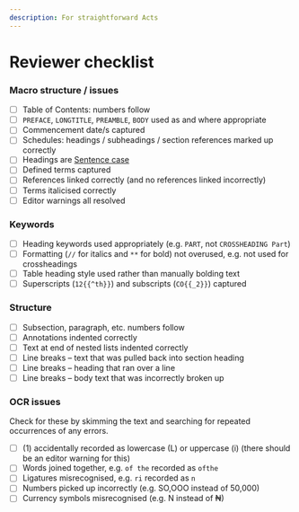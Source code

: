 ```yaml
---
description: For straightforward Acts
---
```


# Reviewer checklist

### Macro structure / issues

* [ ] Table of Contents: numbers follow
* [ ] `PREFACE`, `LONGTITLE`, `PREAMBLE`, `BODY` used as and where appropriate
* [ ] Commencement date/s captured
* [ ] Schedules: headings / subheadings / section references marked up correctly
* [ ] Headings are [Sentence case](../style-guides/laws.africa.md#headings)
* [ ] Defined terms captured
* [ ] References linked correctly (and no references linked incorrectly)
* [ ] Terms italicised correctly
* [ ] Editor warnings all resolved

### Keywords

* [ ] Heading keywords used appropriately (e.g. `PART`, not `CROSSHEADING Part`)
* [ ] Formatting (`//` for italics and `**` for bold) not overused, e.g. not used for crossheadings
* [ ] Table heading style used rather than manually bolding text
* [ ] Superscripts (`12{{^th}}`) and subscripts (`CO{{_2}}`) captured

### Structure

* [ ] Subsection, paragraph, etc. numbers follow
* [ ] Annotations indented correctly
* [ ] Text at end of nested lists indented correctly
* [ ] Line breaks – text that was pulled back into section heading
* [ ] Line breaks – heading that ran over a line
* [ ] Line breaks – body text that was incorrectly broken up

### OCR issues

Check for these by skimming the text and searching for repeated occurrences of any errors.

* [ ] (1) accidentally recorded as lowercase (L) or uppercase (i) (there should be an editor warning for this)
* [ ] Words joined together, e.g. `of the` recorded as `ofthe`
* [ ] Ligatures misrecognised, e.g. `ri` recorded as `n`
* [ ] Numbers picked up incorrectly (e.g. SO,OOO instead of 50,000)
* [ ] Currency symbols misrecognised (e.g. N instead of ₦)
